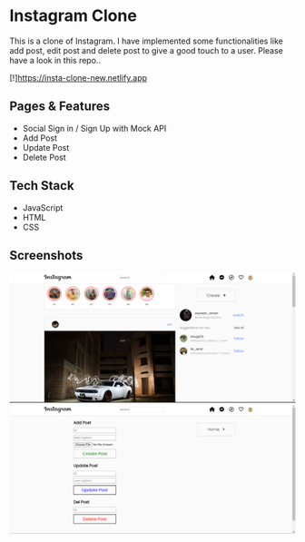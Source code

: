 # Instagram Clone

This is a clone of Instagram. I have implemented some functionalities like add post, edit post and delete post to give a good touch to a user. Please have a look in this repo..

[!]https://insta-clone-new.netlify.app


## Pages & Features

- Social Sign in / Sign Up with Mock API
- Add Post
- Update Post
- Delete Post


## Tech Stack

- JavaScript 
- HTML
- CSS


## Screenshots
![](https://github.com/amansingh456/Instagram-Final/blob/master/Screenshot%20(56).png)
![](https://github.com/amansingh456/Instagram-Final/blob/master/Screenshot%20(57).png)
